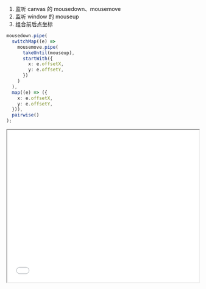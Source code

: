 1. 监听 canvas 的 mousedown、mousemove
2. 监听 window 的 mouseup
3. 组合前后点坐标

```ts
mousedown.pipe(
  switchMap((e) =>
    mousemove.pipe(
      takeUntil(mouseup),
      startWith({
        x: e.offsetX,
        y: e.offsetY,
      })
    )
  ),
  map((e) => ({
    x: e.offsetX,
    y: e.offsetY,
  })),
  pairwise()
);
```

<iframe src="./root/canvas/signature_demo.html" width="100%" height="400"></iframe>
